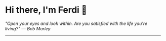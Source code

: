 <h1>Hi there, I'm Ferdi 👋</h1>

<p><em>
  "Open your eyes and look within. Are you satisfied with the life you're living?" — Bob Marley
</em></p>

---
